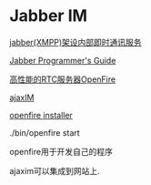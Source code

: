 # Jabber IM

[jabber(XMPP)架设内部即时通讯服务](http://blog.chinaunix.net/uid-20690190-id-1894479.html)

[Jabber Programmer's Guide](http://wiki.xmpp.org/web/Jabber_Programmer's_Guide)

[高性能的RTC服务器OpenFire](http://gao-xianglong.iteye.com/blog/1944234)

[ajaxIM](https://github.com/endtwist/AjaxIM)

[openfire installer](https://www.igniterealtime.org/builds/openfire/docs/3.10.0/documentation/install-guide.html)

./bin/openfire start


openfire用于开发自己的程序

ajaxim可以集成到网站上.